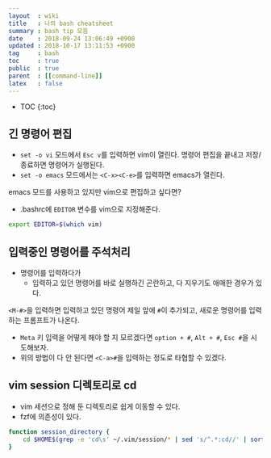 ```yaml
---
layout  : wiki
title   : 나의 bash cheatsheet
summary : bash tip 모음
date    : 2018-09-24 13:06:49 +0900
updated : 2018-10-17 13:11:53 +0900
tag     : bash
toc     : true
public  : true
parent  : [[command-line]]
latex   : false
---
```

* TOC
{:toc}

## 긴 명령어 편집

* `set -o vi` 모드에서 `Esc v`를 입력하면 vim이 열린다. 명령어 편집을 끝내고 저장/종료하면 명령어가 실행된다.
* `set -o emacs` 모드에서는 `<C-x><C-e>`를 입력하면 emacs가 열린다.

emacs 모드를 사용하고 있지만 vim으로 편집하고 싶다면?

* .bashrc에 `EDITOR` 변수를 vim으로 지정해준다.

```sh
export EDITOR=$(which vim)
```

## 입력중인 명령어를 주석처리

* 명령어를 입력하다가
    * 입력하고 있던 명령어를 바로 실행하긴 곤란하고, 다 지우기도 애매한 경우가 있다.

`<M-#>`을 입력하면 입력하고 있던 명령어 제일 앞에 `#`이 추가되고, 새로운 명령어를 입력하는 프롬프트가 나온다.

* `Meta` 키 입력을 어떻게 해야 할 지 모르겠다면 `option + #`, `Alt + #`, `Esc #`을 시도해보자.
* 위의 방법이 다 안 된다면 `<C-a>#`을 입력하는 정도로 타협할 수 있겠다.

## vim session 디렉토리로 cd

* vim 세션으로 정해 둔 디렉토리로 쉽게 이동할 수 있다.
* fzf에 의존성이 있다.

```sh
function session_directory {
    cd $HOME$(grep -e 'cd\s' ~/.vim/session/* | sed 's/^.*:cd//' | sort | fzf | sed 's/ ~//')
}
```


